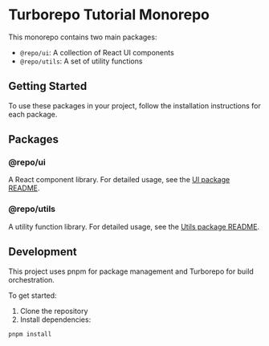 # Turborepo Tutorial Monorepo

This monorepo contains two main packages:

- `@repo/ui`: A collection of React UI components
- `@repo/utils`: A set of utility functions

## Getting Started

To use these packages in your project, follow the installation instructions for each package.

## Packages

### @repo/ui

A React component library. For detailed usage, see the [UI package README](./packages/ui/README.md).

### @repo/utils

A utility function library. For detailed usage, see the [Utils package README](./packages/utils/README.md).

## Development

This project uses pnpm for package management and Turborepo for build orchestration.

To get started:

1. Clone the repository
2. Install dependencies:

```bash
pnpm install
